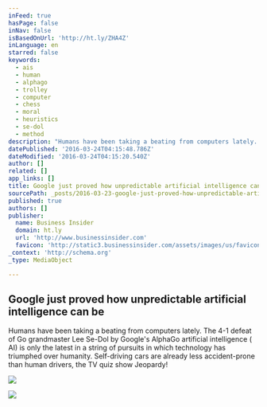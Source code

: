 ```yaml
---
inFeed: true
hasPage: false
inNav: false
isBasedOnUrl: 'http://ht.ly/ZHA4Z'
inLanguage: en
starred: false
keywords:
  - ais
  - human
  - alphago
  - trolley
  - computer
  - chess
  - moral
  - heuristics
  - se-dol
  - method
description: "Humans have been taking a beating from computers lately. The 4-1 defeat of Go grandmaster Lee Se-Dol by Google's AlphaGo artificial intelligence ( AI) is only the latest in a string of pursuits in which technology has triumphed over humanity. Self-driving cars are already less accident-prone than human drivers, the TV quiz show Jeopardy!"
datePublished: '2016-03-24T04:15:48.786Z'
dateModified: '2016-03-24T04:15:20.540Z'
author: []
related: []
app_links: []
title: Google just proved how unpredictable artificial intelligence can be
sourcePath: _posts/2016-03-23-google-just-proved-how-unpredictable-artificial-intelligence.md
published: true
authors: []
publisher:
  name: Business Insider
  domain: ht.ly
  url: 'http://www.businessinsider.com'
  favicon: 'http://static3.businessinsider.com/assets/images/us/favicons/favicon.ico?v=zXXjpe0lwg'
_context: 'http://schema.org'
_type: MediaObject

---
```

<article style=""><h1>Google just proved how unpredictable artificial intelligence can be</h1><p>Humans have been taking a beating from computers lately. The 4-1 defeat of Go grandmaster Lee Se-Dol by Google's AlphaGo artificial intelligence ( AI) is only the latest in a string of pursuits in which technology has triumphed over humanity. Self-driving cars are already less accident-prone than human drivers, the TV quiz show Jeopardy!</p><img src="http://static1.businessinsider.com/image/56ec80aa910584cc008b7792-3593-2695/ap222744167547.jpg" /></article>

![](https://the-grid-user-content.s3-us-west-2.amazonaws.com/cf8d5488-33f6-4b5c-a76a-6b7049b88872.jpg)